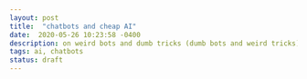 ```yaml
---
layout: post
title:  "chatbots and cheap AI"
date:  2020-05-26 10:23:58 -0400
description: on weird bots and dumb tricks (dumb bots and weird tricks)
tags: ai, chatbots
status: draft
---
```



